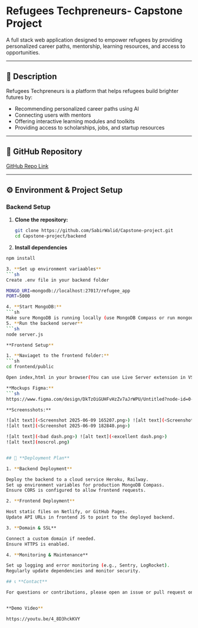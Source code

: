 # Refugees Techpreneurs- Capstone Project

A full stack web application designed to empower refugees by providing personalized career paths, mentorship, learning resources, and access to opportunities.

---

## 📖 Description

Refugees Techpreneurs is a platform that helps refugees build brighter futures by:
- Recommending personalized career paths using AI
- Connecting users with mentors
- Offering interactive learning modules and toolkits
- Providing access to scholarships, jobs, and startup resources

---

## 🔗 GitHub Repository

[GitHub Repo Link](https://github.com/SabirWalid/Capstone-project) 

---

## ⚙️ Environment & Project Setup

### **Backend Setup**
1. **Clone the repository:**
   ```sh
   git clone https://github.com/SabirWalid/Capstone-project.git
   cd Capstone-project/backend

2. **Install dependencies**
```sh
npm install

3. **Set up environment variaables**
```sh
Create .env file in your backend folder

MONGO_URI=mongodb://localhost:27017/refugee_app
PORT=5000

4. **Start MongoDB:**
```sh
Make sure MongoDB is running locally (use MongoDB Compass or run mongod).
5. **Run the backend server**
```sh
node server.js

**Frontend Setup**

1. **Naviaget to the frontend folder:**
```sh
cd frontend/public

Open index,html in your browser(You can use Live Server extension in VS Code for a better experience.)

**Mockups Figma:**
```sh
https://www.figma.com/design/DkTzOiGUHFvHzZv7aJrWPU/Untitled?node-id=0-1&p=f&t=wbjf9tmkyikpMNqS-0

**Screensshots:**

![alt text](<Screenshot 2025-06-09 165207.png>) ![alt text](<Screenshot 2025-06-09 165304.png>) ![alt text](<Screenshot 2025-06-09 164953.png>) ![alt text](<Screenshot 2025-06-09 165030.png>) ![alt text](<Screenshot 2025-06-09 165059.png>) ![alt text](<Screenshot 2025-06-09 165132.png>)
![alt text](<Screenshot 2025-06-09 182840.png>)

![alt text](<bad dash.png>) ![alt text](<excellent dash.png>)
![alt text](noscrol.png)


## 🚀 **Deployment Plan**

1. **Backend Deployment**

Deploy the backend to a cloud service Heroku, Railway.
Set up environment variables for production MongoDB Compass.
Ensure CORS is configured to allow frontend requests.

2. **Frontend Deployment**

Host static files on Netlify, or GitHub Pages.
Update API URLs in frontend JS to point to the deployed backend.

3. **Domain & SSL**

Connect a custom domain if needed.
Ensure HTTPS is enabled.

4. **Monitoring & Maintenance**

Set up logging and error monitoring (e.g., Sentry, LogRocket).
Regularly update dependencies and monitor security.

## 📞 **Contact**

For questions or contributions, please open an issue or pull request on the GitHub repo https://github.com/SabirWalid/Capstone-project.


**Demo Video**

https://youtu.be/4_8D3hckKVY